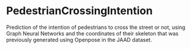# PedestrianCrossingIntention
Prediction of the intention of pedestrians to cross the street or not, using Graph Neural Networks and the coordinates of their skeleton that was previously generated using Openpose in the JAAD dataset.
